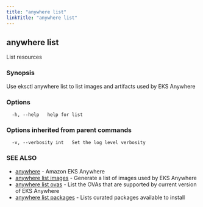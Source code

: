 ```yaml
---
title: "anywhere list"
linkTitle: "anywhere list"
---
```


## anywhere list

List resources

### Synopsis

Use eksctl anywhere list to list images and artifacts used by EKS Anywhere

### Options

```
  -h, --help   help for list
```

### Options inherited from parent commands

```
  -v, --verbosity int   Set the log level verbosity
```

### SEE ALSO

* [anywhere](../anywhere/)	 - Amazon EKS Anywhere
* [anywhere list images](../anywhere_list_images/)	 - Generate a list of images used by EKS Anywhere
* [anywhere list ovas](../anywhere_list_ovas/)	 - List the OVAs that are supported by current version of EKS Anywhere
* [anywhere list packages](../anywhere_list_packages/)	 - Lists curated packages available to install


